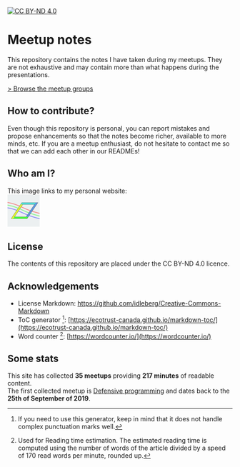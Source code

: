 [![CC BY-ND 4.0](https://i.creativecommons.org/l/by-nd/4.0/88x31.png)](http://creativecommons.org/licenses/by-nd/4.0/)

# Meetup notes

This repository contains the notes I have taken during my meetups. They are not exhaustive and may contain more than what happens during the presentations.

[&gt; Browse the meetup groups](/meetups/)

## How to contribute?

Even though this repository is personal, you can report mistakes and propose enhancements so that the notes become richer, available to more minds, etc.
If you are a meetup enthusiast, do not hesitate to contact me so that we can add each other in our READMEs!

## Who am I?

This image links to my personal website:  
[![Vincenzo Scalzi's logo](/assets/global/images/vcz.png)](https://vcz.fr/)

## License

The contents of this repository are placed under the CC BY-ND 4.0 licence.

## Acknowledgements

* License Markdown: [https://github.com/idleberg/Creative-Commons-Markdown
](https://github.com/idleberg/Creative-Commons-Markdown)
* ToC generator [^1]: [https://ecotrust-canada.github.io/markdown-toc/](https://ecotrust-canada.github.io/markdown-toc/)
* Word counter [^2]: [https://wordcounter.io/](https://wordcounter.io/)

## Some stats

This site has collected **35 meetups** providing **217 minutes** of readable content.  
The first collected meetup is [Defensive programming](https://meetups.vcz.fr/meetups/afup-bdx/2018-09-25_Defensive-programming) and dates back to the **25th of September of 2019**.

[^1]: If you need to use this generator, keep in mind that it does not handle complex punctuation marks well.  
[^2]: Used for Reading time estimation. The estimated reading time is computed using the number of words of the article divided by a speed of 170 read words per minute, rounded up.